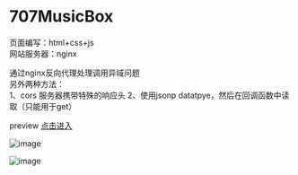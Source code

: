 # 707MusicBox

页面编写：html+css+js<br>
网站服务器：nginx

通过nginx反向代理处理调用异域问题<br>
另外两种方法：<br>
    1、cors 服务器携带特殊的响应头
    2、使用jsonp datatpye，然后在回调函数中读取（只能用于get）

preview  [点击进入](https://heiyu707.cn/)

![image](https://github.com/user-attachments/assets/c81b13ab-0bba-4f14-81c9-8e47a4298979)

![image](https://github.com/user-attachments/assets/34b26177-92e9-40eb-9349-e1ba53bc5338)
